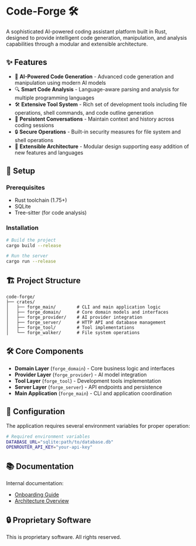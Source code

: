 # Code-Forge 🛠️

A sophisticated AI-powered coding assistant platform built in Rust, designed to provide intelligent code generation, manipulation, and analysis capabilities through a modular and extensible architecture.

## ✨ Features

- 🤖 **AI-Powered Code Generation** - Advanced code generation and manipulation using modern AI models
- 🔍 **Smart Code Analysis** - Language-aware parsing and analysis for multiple programming languages
- 🛠️ **Extensive Tool System** - Rich set of development tools including file operations, shell commands, and code outline generation
- 💾 **Persistent Conversations** - Maintain context and history across coding sessions  
- 🔒 **Secure Operations** - Built-in security measures for file system and shell operations
- 🔌 **Extensible Architecture** - Modular design supporting easy addition of new features and languages

## 🚀 Setup

### Prerequisites

- Rust toolchain (1.75+)
- SQLite
- Tree-sitter (for code analysis)

### Installation

```bash
# Build the project
cargo build --release

# Run the server
cargo run --release
```

## 🏗️ Project Structure

```
code-forge/
├── crates/
│   ├── forge_main/        # CLI and main application logic
│   ├── forge_domain/      # Core domain models and interfaces
│   ├── forge_provider/    # AI provider integration
│   ├── forge_server/      # HTTP API and database management
│   ├── forge_tool/        # Tool implementations
│   └── forge_walker/      # File system operations
```

## 🛠️ Core Components

- **Domain Layer** (`forge_domain`) - Core business logic and interfaces
- **Provider Layer** (`forge_provider`) - AI model integration
- **Tool Layer** (`forge_tool`) - Development tools implementation
- **Server Layer** (`forge_server`) - API endpoints and persistence
- **Main Application** (`forge_main`) - CLI and application coordination

## 🔧 Configuration

The application requires several environment variables for proper operation:

```bash
# Required environment variables
DATABASE_URL="sqlite:path/to/database.db"
OPENROUTER_API_KEY="your-api-key"
```

## 📚 Documentation

Internal documentation:
- [Onboarding Guide](docs/onboarding.md)
- [Architecture Overview](docs/architecture.md)

## 🔒 Proprietary Software

This is proprietary software. All rights reserved.